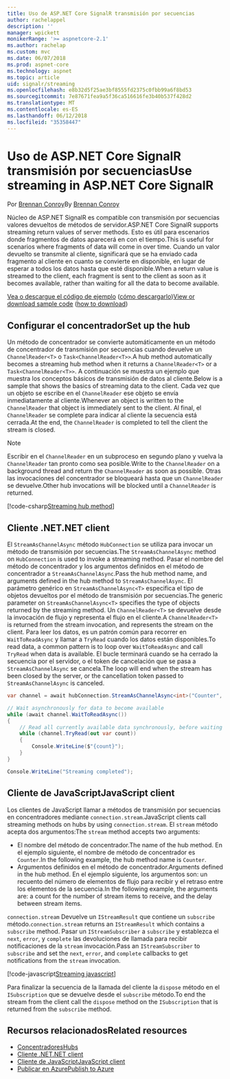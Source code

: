 ```yaml
---
title: Uso de ASP.NET Core SignalR transmisión por secuencias
author: rachelappel
description: ''
manager: wpickett
monikerRange: '>= aspnetcore-2.1'
ms.author: rachelap
ms.custom: mvc
ms.date: 06/07/2018
ms.prod: aspnet-core
ms.technology: aspnet
ms.topic: article
uid: signalr/streaming
ms.openlocfilehash: e8b32d5f25ae3bf8555fd2375c0fbb99a6f8bd53
ms.sourcegitcommit: 7e87671fea9a5f36ca516616fe3b40b537f428d2
ms.translationtype: MT
ms.contentlocale: es-ES
ms.lasthandoff: 06/12/2018
ms.locfileid: "35358447"
---
```

# <a name="use-streaming-in-aspnet-core-signalr"></a><span data-ttu-id="4dae8-102">Uso de ASP.NET Core SignalR transmisión por secuencias</span><span class="sxs-lookup"><span data-stu-id="4dae8-102">Use streaming in ASP.NET Core SignalR</span></span>

<span data-ttu-id="4dae8-103">Por [Brennan Conroy](https://github.com/BrennanConroy)</span><span class="sxs-lookup"><span data-stu-id="4dae8-103">By [Brennan Conroy](https://github.com/BrennanConroy)</span></span>

<span data-ttu-id="4dae8-104">Núcleo de ASP.NET SignalR es compatible con transmisión por secuencias valores devueltos de métodos de servidor.</span><span class="sxs-lookup"><span data-stu-id="4dae8-104">ASP.NET Core SignalR supports streaming return values of server methods.</span></span> <span data-ttu-id="4dae8-105">Esto es útil para escenarios donde fragmentos de datos aparecerá en con el tiempo.</span><span class="sxs-lookup"><span data-stu-id="4dae8-105">This is useful for scenarios where fragments of data will come in over time.</span></span> <span data-ttu-id="4dae8-106">Cuando un valor devuelto se transmite al cliente, significará que se ha enviado cada fragmento al cliente en cuanto se convierte en disponible, en lugar de esperar a todos los datos hasta que esté disponible.</span><span class="sxs-lookup"><span data-stu-id="4dae8-106">When a return value is streamed to the client, each fragment is sent to the client as soon as it becomes available, rather than waiting for all the data to become available.</span></span>

<span data-ttu-id="4dae8-107">[Vea o descargue el código de ejemplo](https://github.com/aspnet/Docs/tree/live/aspnetcore/signalr/streaming/sample) ([cómo descargarlo](xref:tutorials/index#how-to-download-a-sample))</span><span class="sxs-lookup"><span data-stu-id="4dae8-107">[View or download sample code](https://github.com/aspnet/Docs/tree/live/aspnetcore/signalr/streaming/sample) ([how to download](xref:tutorials/index#how-to-download-a-sample))</span></span>

## <a name="set-up-the-hub"></a><span data-ttu-id="4dae8-108">Configurar el concentrador</span><span class="sxs-lookup"><span data-stu-id="4dae8-108">Set up the hub</span></span>

<span data-ttu-id="4dae8-109">Un método de concentrador se convierte automáticamente en un método de concentrador de transmisión por secuencias cuando devuelve un `ChannelReader<T>` o `Task<ChannelReader<T>>`.</span><span class="sxs-lookup"><span data-stu-id="4dae8-109">A hub method automatically becomes a streaming hub method when it returns a `ChannelReader<T>` or a `Task<ChannelReader<T>>`.</span></span> <span data-ttu-id="4dae8-110">A continuación se muestra un ejemplo que muestra los conceptos básicos de transmisión de datos al cliente.</span><span class="sxs-lookup"><span data-stu-id="4dae8-110">Below is a sample that shows the basics of streaming data to the client.</span></span> <span data-ttu-id="4dae8-111">Cada vez que un objeto se escribe en el `ChannelReader` ese objeto se envía inmediatamente al cliente.</span><span class="sxs-lookup"><span data-stu-id="4dae8-111">Whenever an object is written to the `ChannelReader` that object is immediately sent to the client.</span></span> <span data-ttu-id="4dae8-112">Al final, el `ChannelReader` se complete para indicar al cliente la secuencia está cerrada.</span><span class="sxs-lookup"><span data-stu-id="4dae8-112">At the end, the `ChannelReader` is completed to tell the client the stream is closed.</span></span>

> [!NOTE]
> <span data-ttu-id="4dae8-113">Escribir en el `ChannelReader` en un subproceso en segundo plano y vuelva la `ChannelReader` tan pronto como sea posible.</span><span class="sxs-lookup"><span data-stu-id="4dae8-113">Write to the `ChannelReader` on a background thread and return the `ChannelReader` as soon as possible.</span></span> <span data-ttu-id="4dae8-114">Otras las invocaciones del concentrador se bloqueará hasta que un `ChannelReader` se devuelve.</span><span class="sxs-lookup"><span data-stu-id="4dae8-114">Other hub invocations will be blocked until a `ChannelReader` is returned.</span></span>

[!code-csharp[Streaming hub method](streaming/sample/hubs/streamhub.cs?range=10-34)]

## <a name="net-client"></a><span data-ttu-id="4dae8-115">Cliente .NET</span><span class="sxs-lookup"><span data-stu-id="4dae8-115">.NET client</span></span>

<span data-ttu-id="4dae8-116">El `StreamAsChannelAsync` método `HubConnection` se utiliza para invocar un método de transmisión por secuencias.</span><span class="sxs-lookup"><span data-stu-id="4dae8-116">The `StreamAsChannelAsync` method on `HubConnection` is used to invoke a streaming method.</span></span> <span data-ttu-id="4dae8-117">Pasar el nombre del método de concentrador y los argumentos definidos en el método de concentrador a `StreamAsChannelAsync`.</span><span class="sxs-lookup"><span data-stu-id="4dae8-117">Pass the hub method name, and arguments defined in the hub method to `StreamAsChannelAsync`.</span></span> <span data-ttu-id="4dae8-118">El parámetro genérico en `StreamAsChannelAsync<T>` especifica el tipo de objetos devueltos por el método de transmisión por secuencias.</span><span class="sxs-lookup"><span data-stu-id="4dae8-118">The generic parameter on `StreamAsChannelAsync<T>` specifies the type of objects returned by the streaming method.</span></span> <span data-ttu-id="4dae8-119">Un `ChannelReader<T>` se devuelve desde la invocación de flujo y representa el flujo en el cliente.</span><span class="sxs-lookup"><span data-stu-id="4dae8-119">A `ChannelReader<T>` is returned from the stream invocation, and represents the stream on the client.</span></span> <span data-ttu-id="4dae8-120">Para leer los datos, es un patrón común para recorrer en `WaitToReadAsync` y llamar a `TryRead` cuando los datos están disponibles.</span><span class="sxs-lookup"><span data-stu-id="4dae8-120">To read data, a common pattern is to loop over `WaitToReadAsync` and call `TryRead` when data is available.</span></span> <span data-ttu-id="4dae8-121">El bucle terminará cuando se ha cerrado la secuencia por el servidor, o el token de cancelación que se pasa a `StreamAsChannelAsync` se cancela.</span><span class="sxs-lookup"><span data-stu-id="4dae8-121">The loop will end when the stream has been closed by the server, or the cancellation token passed to `StreamAsChannelAsync` is canceled.</span></span>

```csharp
var channel = await hubConnection.StreamAsChannelAsync<int>("Counter", 10, 500, CancellationToken.None);

// Wait asynchronously for data to become available
while (await channel.WaitToReadAsync())
{
    // Read all currently available data synchronously, before waiting for more data
    while (channel.TryRead(out var count))
    {
        Console.WriteLine($"{count}");
    }
}

Console.WriteLine("Streaming completed");
```

## <a name="javascript-client"></a><span data-ttu-id="4dae8-122">Cliente de JavaScript</span><span class="sxs-lookup"><span data-stu-id="4dae8-122">JavaScript client</span></span>

<span data-ttu-id="4dae8-123">Los clientes de JavaScript llamar a métodos de transmisión por secuencias en concentradores mediante `connection.stream`.</span><span class="sxs-lookup"><span data-stu-id="4dae8-123">JavaScript clients call streaming methods on hubs by using `connection.stream`.</span></span> <span data-ttu-id="4dae8-124">El `stream` método acepta dos argumentos:</span><span class="sxs-lookup"><span data-stu-id="4dae8-124">The `stream` method accepts two arguments:</span></span>

* <span data-ttu-id="4dae8-125">El nombre del método de concentrador.</span><span class="sxs-lookup"><span data-stu-id="4dae8-125">The name of the hub method.</span></span> <span data-ttu-id="4dae8-126">En el ejemplo siguiente, el nombre de método de concentrador es `Counter`.</span><span class="sxs-lookup"><span data-stu-id="4dae8-126">In the following example, the hub method name is `Counter`.</span></span>
* <span data-ttu-id="4dae8-127">Argumentos definidos en el método de concentrador.</span><span class="sxs-lookup"><span data-stu-id="4dae8-127">Arguments defined in the hub method.</span></span> <span data-ttu-id="4dae8-128">En el ejemplo siguiente, los argumentos son: un recuento del número de elementos de flujo para recibir y el retraso entre los elementos de la secuencia.</span><span class="sxs-lookup"><span data-stu-id="4dae8-128">In the following example, the arguments are: a count for the number of stream items to receive, and the delay between stream items.</span></span>

<span data-ttu-id="4dae8-129">`connection.stream` Devuelve un `IStreamResult` que contiene un `subscribe` método.</span><span class="sxs-lookup"><span data-stu-id="4dae8-129">`connection.stream` returns an `IStreamResult` which contains a `subscribe` method.</span></span> <span data-ttu-id="4dae8-130">Pasar un `IStreamSubscriber` a `subscribe` y establezca el `next`, `error`, y `complete` las devoluciones de llamada para recibir notificaciones de la `stream` invocación.</span><span class="sxs-lookup"><span data-stu-id="4dae8-130">Pass an `IStreamSubscriber` to `subscribe` and set the `next`, `error`, and `complete` callbacks to get notifications from the `stream` invocation.</span></span>

[!code-javascript[Streaming javascript](streaming/sample/wwwroot/js/stream.js?range=19-36)]

<span data-ttu-id="4dae8-131">Para finalizar la secuencia de la llamada del cliente la `dispose` método en el `ISubscription` que se devuelve desde el `subscribe` método.</span><span class="sxs-lookup"><span data-stu-id="4dae8-131">To end the stream from the client call the `dispose` method on the `ISubscription` that is returned from the `subscribe` method.</span></span>

## <a name="related-resources"></a><span data-ttu-id="4dae8-132">Recursos relacionados</span><span class="sxs-lookup"><span data-stu-id="4dae8-132">Related resources</span></span>

* [<span data-ttu-id="4dae8-133">Concentradores</span><span class="sxs-lookup"><span data-stu-id="4dae8-133">Hubs</span></span>](xref:signalr/hubs)
* [<span data-ttu-id="4dae8-134">Cliente .NET</span><span class="sxs-lookup"><span data-stu-id="4dae8-134">.NET client</span></span>](xref:signalr/dotnet-client)
* [<span data-ttu-id="4dae8-135">Cliente de JavaScript</span><span class="sxs-lookup"><span data-stu-id="4dae8-135">JavaScript client</span></span>](xref:signalr/javascript-client)
* [<span data-ttu-id="4dae8-136">Publicar en Azure</span><span class="sxs-lookup"><span data-stu-id="4dae8-136">Publish to Azure</span></span>](xref:signalr/publish-to-azure-web-app)